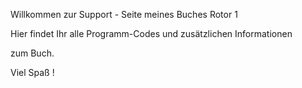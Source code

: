 Willkommen zur Support - Seite meines Buches Rotor 1

Hier findet Ihr alle Programm-Codes und zusätzlichen Informationen

zum Buch.

Viel Spaß !
